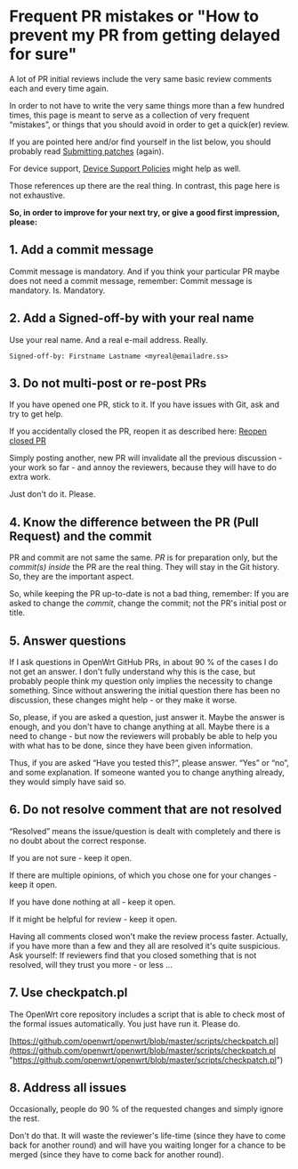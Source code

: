 # Frequent PR mistakes or "How to prevent my PR from getting delayed for sure"

A lot of PR initial reviews include the very same basic review comments each and every time again.

In order to not have to write the very same things more than a few hundred times, this page is meant to serve as a collection of very frequent “mistakes”, or things that you should avoid in order to get a quick(er) review.

If you are pointed here and/or find yourself in the list below, you should probably read [Submitting patches](/submitting-patches "submitting-patches") (again).

For device support, [Device Support Policies](/docs/guide-developer/device-support-policies "docs:guide-developer:device-support-policies") might help as well.

Those references up there are the real thing. In contrast, this page here is not exhaustive.

**So, in order to improve for your next try, or give a good first impression, please:**

## 1. Add a commit message

Commit message is mandatory. And if you think your particular PR maybe does not need a commit message, remember: Commit message is mandatory. Is. Mandatory.

## 2. Add a Signed-off-by with your real name

Use your real name. And a real e-mail address. Really.

```
Signed-off-by: Firstname Lastname <myreal@emailadre.ss>
```

## 3. Do not multi-post or re-post PRs

If you have opened one PR, stick to it. If you have issues with Git, ask and try to get help.

If you accidentally closed the PR, reopen it as described here: [Reopen closed PR](/docs/guide-developer/working-with-github-pr#reopen_closed_pr "docs:guide-developer:working-with-github-pr")

Simply posting another, new PR will invalidate all the previous discussion - your work so far - and annoy the reviewers, because they will have to do extra work.

Just don't do it. Please.

## 4. Know the difference between the PR (Pull Request) and the commit

PR and commit are not same the same. *PR* is for preparation only, but the *commit(s) inside* the PR are the real thing. They will stay in the Git history. So, they are the important aspect.

So, while keeping the PR up-to-date is not a bad thing, remember: If you are asked to change the *commit*, change the commit; not the PR's initial post or title.

## 5. Answer questions

If I ask questions in OpenWrt GitHub PRs, in about 90 % of the cases I do not get an answer. I don't fully understand why this is the case, but probably people think my question only implies the necessity to change something. Since without answering the initial question there has been no discussion, these changes might help - or they make it worse.

So, please, if you are asked a question, just answer it. Maybe the answer is enough, and you don't have to change anything at all. Maybe there is a need to change - but now the reviewers will probably be able to help you with what has to be done, since they have been given information.

Thus, if you are asked “Have you tested this?”, please answer. “Yes” or “no”, and some explanation. If someone wanted you to change anything already, they would simply have said so.

## 6. Do not resolve comment that are not resolved

“Resolved” means the issue/question is dealt with completely and there is no doubt about the correct response.

If you are not sure - keep it open.

If there are multiple opinions, of which you chose one for your changes - keep it open.

If you have done nothing at all - keep it open.

If it might be helpful for review - keep it open.

Having all comments closed won't make the review process faster. Actually, if you have more than a few and they all are resolved it's quite suspicious. Ask yourself: If reviewers find that you closed something that is not resolved, will they trust you more - or less ...

## 7. Use checkpatch.pl

The OpenWrt core repository includes a script that is able to check most of the formal issues automatically. You just have run it. Please do.

[https://github.com/openwrt/openwrt/blob/master/scripts/checkpatch.pl](https://github.com/openwrt/openwrt/blob/master/scripts/checkpatch.pl "https://github.com/openwrt/openwrt/blob/master/scripts/checkpatch.pl")

## 8. Address all issues

Occasionally, people do 90 % of the requested changes and simply ignore the rest.

Don't do that. It will waste the reviewer's life-time (since they have to come back for another round) and will have you waiting longer for a chance to be merged (since they have to come back for another round).
